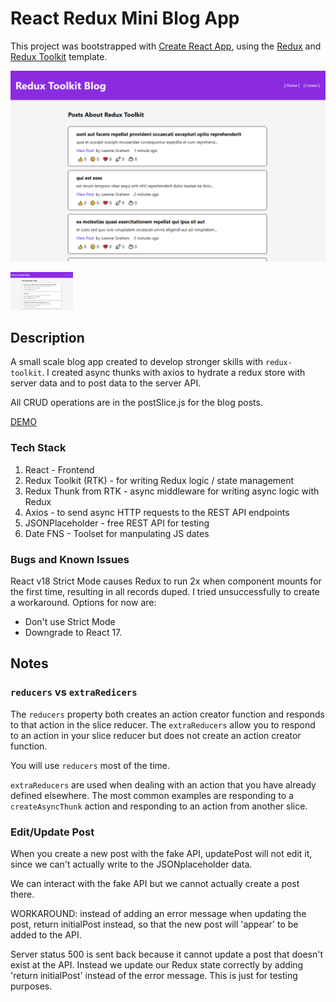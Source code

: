 # React Redux Mini Blog App

This project was bootstrapped with [Create React App](https://github.com/facebook/create-react-app), using the [Redux](https://redux.js.org/) and [Redux Toolkit](https://redux-toolkit.js.org/) template.

![RTK Blog Posts List Page][logo]

[logo]: src/assets/rtk-screen.png "Redux Toolkit Blog Page"

<img src="src/assets/rtk-screen.png" alt="RTK Blog Posts List Page" width="100">

## Description

A small scale blog app created to develop stronger skills with `redux-toolkit`. I created async thunks with axios to hydrate a redux store with server data and to post data to the server API.

All CRUD operations are in the postSlice.js for the blog posts.

[DEMO](https://redux-toolkit-example-blog.netlify.app/ "RTK Blog Demo")

### Tech Stack

   1. React - Frontend
   2. Redux Toolkit (RTK) - for writing Redux logic / state management
   3. Redux Thunk from RTK - async middleware for writing async logic with Redux
   4. Axios - to send async HTTP requests to the REST API endpoints
   5. JSONPlaceholder - free REST API for testing
   6. Date FNS - Toolset for manpulating JS dates

### Bugs and Known Issues

React v18 Strict Mode causes Redux to run 2x when component mounts for the first time, resulting in all records duped. I tried unsuccessfully to create a workaround. Options for now are:
  - Don't use Strict Mode
  - Downgrade to React 17.

## Notes

### `reducers` vs `extraRedicers`
The `reducers` property both creates an action creator function and responds to that action in the slice reducer. The `extraReducers` allow you to respond to an action in your slice reducer but does not create an action creator function.

You will use `reducers` most of the time.

`extraReducers` are used when dealing with an action that you have already defined elsewhere. The most common examples are responding to a `createAsyncThunk` action and responding to an action from another slice.

### Edit/Update Post
When you create a new post with the fake API, updatePost will not edit it, since we can't actually write to the JSONplaceholder data.

We can interact with the fake API but we cannot actually create a post there.

WORKAROUND: instead of adding an error message when updating the post, return initialPost instead, so that the new post will 'appear' to be added to the API.

Server status 500 is sent back because it cannot update a post that doesn't exist at the API. Instead we update our Redux state correctly by adding 'return initialPost' instead of the error message. This is just for testing purposes.

